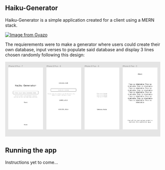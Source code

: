 ## Haiku-Generator

Haiku-Generator is a simple application created for a client using a MERN stack.

<a href="https://gyazo.com/d599404299d046733074e184bc96385b"><img src="https://i.gyazo.com/d599404299d046733074e184bc96385b.gif" alt="Image from Gyazo" width="576"/></a>

The requierements were to make a generator where users could create their own database, input verses to populate said database and display 3 lines chosen randomly following this design:

![Alt text](client/public/FIGMA.png)

## Running the app

Instructions yet to come...
